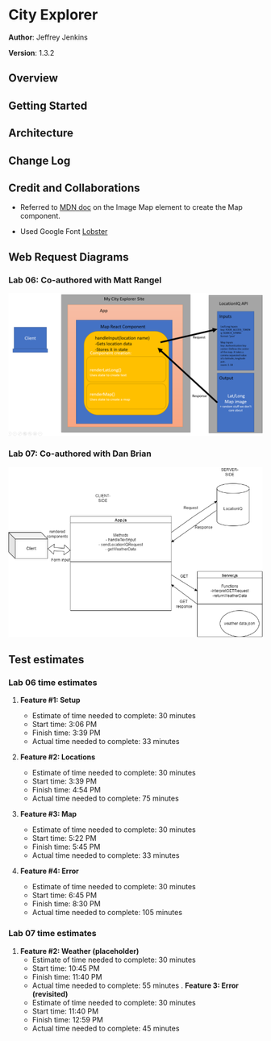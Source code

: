 # City Explorer

**Author**: Jeffrey Jenkins

**Version**: 1.3.2

## Overview
<!-- Provide a high level overview of what this application is and why you are building it, beyond the fact that it's an assignment for this class. (i.e. What's your problem domain?) -->

## Getting Started
<!-- What are the steps that a user must take in order to build this app on their own machine and get it running? -->

## Architecture
<!-- Provide a detailed description of the application design. What technologies (languages, libraries, etc) you're using, and any other relevant design information. -->

## Change Log
<!-- Use this area to document the iterative changes made to your application as each feature is successfully implemented. Use time stamps. Here's an example:

01-01-2001 4:59pm - Application now has a fully-functional express server, with a GET route for the location resource. -->

## Credit and Collaborations

- Referred to [MDN doc](https://developer.mozilla.org/en-US/docs/Web/HTML/Element/map) on the Image Map element to create the Map component.

- Used Google Font [Lobster](https://fonts.google.com/specimen/Lobster)

## Web Request Diagrams

### Lab 06: Co-authored with Matt Rangel

![LocationIQ Request Diagram](assets/CityExplorer-diagram.png)

### Lab 07: Co-authored with Dan Brian

![Weather API Request Diagram](assets/CityExplorerLab07Diagram.png)

## Test estimates

### Lab 06 time estimates

1. **Feature #1: Setup**
    - Estimate of time needed to complete: 30 minutes
    - Start time: 3:06 PM
    - Finish time: 3:39 PM
    - Actual time needed to complete: 33 minutes

2. **Feature #2: Locations**
    - Estimate of time needed to complete: 30 minutes
    - Start time: 3:39 PM
    - Finish time: 4:54 PM
    - Actual time needed to complete: 75 minutes

3. **Feature #3: Map**
    - Estimate of time needed to complete: 30 minutes
    - Start time: 5:22 PM
    - Finish time: 5:45 PM
    - Actual time needed to complete: 33 minutes

4. **Feature #4: Error**
    - Estimate of time needed to complete: 30 minutes
    - Start time: 6:45 PM
    - Finish time: 8:30 PM
    - Actual time needed to complete: 105 minutes

### Lab 07 time estimates

1. **Feature #2: Weather (placeholder)**
    - Estimate of time needed to complete: 30 minutes
    - Start time: 10:45 PM
    - Finish time: 11:40 PM
    - Actual time needed to complete: 55 minutes
. **Feature 3: Error (revisited)**
    - Estimate of time needed to complete: 30 minutes
    - Start time: 11:40 PM
    - Finish time: 12:59 PM
    - Actual time needed to complete: 45 minutes
